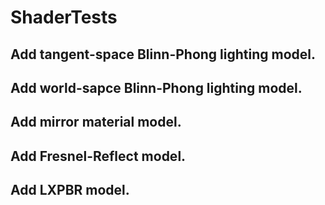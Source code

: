 # ShaderTests
## Add tangent-space Blinn-Phong lighting model.
## Add world-sapce Blinn-Phong lighting model.
## Add mirror material model.
## Add Fresnel-Reflect model.
## Add LXPBR model.

